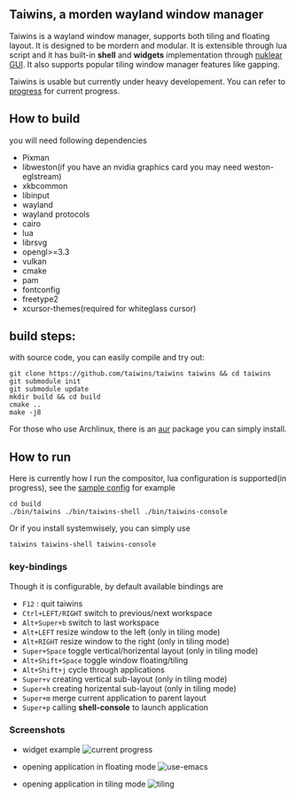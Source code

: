 ## Taiwins, a morden wayland window manager

Taiwins is a wayland window manager, supports both tiling and floating
layout. It is designed to be mordern and modular. It is extensible through lua
script and it has built-in **shell** and **widgets** implementation through
[nuklear GUI](https://github.com/vurtun/nuklear). It also supports popular
tiling window manager features like gapping.

Taiwins is usable but currently under heavy developement. You can refer to
[progress](docs/progress.org) for current progress.


## How to build
you will need following dependencies
- Pixman
- libweston(if you have an nvidia graphics card you may need weston-eglstream)
- xkbcommon
- libinput
- wayland
- wayland protocols
- cairo
- lua
- librsvg
- opengl>=3.3
- vulkan
- cmake
- pam
- fontconfig
- freetype2
- xcursor-themes(required for whiteglass cursor)

## build steps:
with source code, you can easily compile and try out:

	git clone https://github.com/taiwins/taiwins taiwins && cd taiwins
	git submodule init
	git submodule update
	mkdir build && cd build
	cmake ..
	make -j8

For those who use Archlinux, there is an
[aur](https://aur.archlinux.org/packages/taiwins-git) package you can simply install.

## How to run

Here is currently how I run the compositor, lua configuration is supported(in
progress), see the [sample config](docs/config.lua) for example

	cd build
	./bin/taiwins ./bin/taiwins-shell ./bin/taiwins-console
	
Or if you install systemwisely, you can simply use

	taiwins taiwins-shell taiwins-console

### key-bindings
Though it is configurable, by default available bindings are

- `F12` : quit taiwins
- `Ctrl+LEFT/RIGHT` switch to previous/next workspace
- `Alt+Super+b` switch to last workspace
- `Alt+LEFT` resize window to the left (only in tiling mode)
- `Alt+RIGHT` resize window to the right (only in tiling mode)
- `Super+Space` toggle vertical/horizental layout (only in tiling mode)
- `Alt+Shift+Space` toggle window floating/tiling
- `Alt+Shift+j` cycle through applications
- `Super+v` creating vertical sub-layout (only in tiling mode)
- `Super+h` creating horizental sub-layout (only in tiling mode)
- `Super+m` merge current application to parent layout
- `Super+p` calling **shell-console** to launch application

### Screenshots
- widget example
![current progress](imgs/with-nuklear.png)

- opening application in floating mode
![use-emacs](imgs/use-emacs.png)

- opening application in tiling mode
![tiling](imgs/resizing.png)
